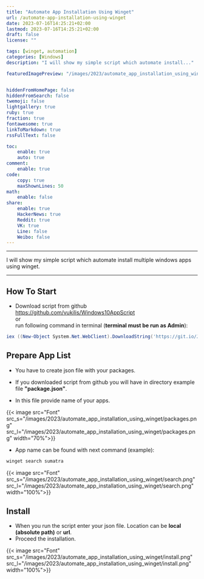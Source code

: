 ```yaml
---
title: "Automate App Installation Using Winget"
url: /automate-app-installation-using-winget
date: 2023-07-16T14:25:21+02:00
lastmod: 2023-07-16T14:25:21+02:00
draft: false
license: ""

tags: [winget, automation]
categories: [Windows]
description: "I will show my simple script which automate install..."

featuredImagePreview: "/images/2023/automate_app_installation_using_winget/automate_app_installation_using_winget.png"


hiddenFromHomePage: false
hiddenFromSearch: false
twemoji: false
lightgallery: true
ruby: true
fraction: true
fontawesome: true
linkToMarkdown: true
rssFullText: false

toc:
    enable: true
    auto: true
comment:
    enable: true
code:
    copy: true
    maxShownLines: 50
math:
    enable: false
share:
    enable: true
    HackerNews: true
    Reddit: true
    VK: true
    Line: false
    Weibo: false
---
```

<!--more-->

---

I will show my simple script which automate install multiple windows apps using winget.

---

## How To Start

* Download script from github https://github.com/vukilis/Windows10AppScript  
or  
run following command in terminal (**terminal must be run as Admin**):
```powershell
iex ((New-Object System.Net.WebClient).DownloadString('https://git.io/JDBpN'))
```

## Prepare App List

* You have to create json file with your packages.

* If you downloaded script from github you will have in directory example file **"package.json"**.  

* In this file provide name of your apps.

{{< image src="Font" src_s="/images/2023/automate_app_installation_using_winget/packages.png" src_l="/images/2023/automate_app_installation_using_winget/packages.png" width="70%">}}

* App name can be found with next command (example):
```powershell
winget search sumatra
```
{{< image src="Font" src_s="/images/2023/automate_app_installation_using_winget/search.png" src_l="/images/2023/automate_app_installation_using_winget/search.png" width="100%">}}

## Install

* When you run the script enter your json file. Location can be **local (absolute path)** or **url**.  
* Proceed the installation.

{{< image src="Font" src_s="/images/2023/automate_app_installation_using_winget/install.png" src_l="/images/2023/automate_app_installation_using_winget/install.png" width="100%">}}